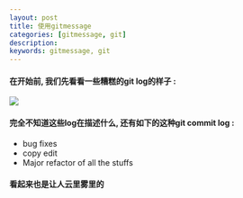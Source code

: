 ```yaml
---
layout: post  
title: 使用gitmessage  
categories: [gitmessage, git]  
description:   
keywords: gitmessage, git   
---
```


#### 在开始前, 我们先看看一些糟糕的git log的样子 :
![](https://taojintianxia.github.io/images/posts/git/bad_git_commit_2x.png)  
#### 完全不知道这些log在描述什么, 还有如下的这种git commit log :  
- bug fixes  
- copy edit  
- Major refactor of all the stuffs  
#### 看起来也是让人云里雾里的

